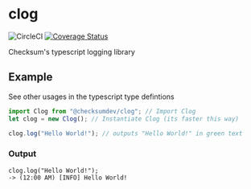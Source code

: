 # clog

![CircleCI](https://circleci.com/gh/ChecksumDev/clog.svg?style=shield) [![Coverage Status](https://coveralls.io/repos/github/ChecksumDev/clog/badge.svg)](https://coveralls.io/github/ChecksumDev/clog)

Checksum's typescript logging library

## Example

See other usages in the typescript type defintions

```typescript
import Clog from "@checksumdev/clog"; // Import Clog
let clog = new Clog(); // Instantiate Clog (its faster this way)

clog.log("Hello World!"); // outputs "Hello World!" in green text
```

### Output

    clog.log("Hello World!");
    -> (12:00 AM) [INFO] Hello World!
